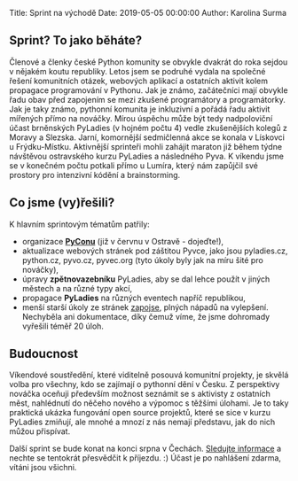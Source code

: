 Title: Sprint na východě
Date: 2019-05-05 00:00:00
Author: Karolina Surma

## Sprint? To jako běháte?

Členové a členky české Python komunity se obvykle dvakrát do roka sejdou v nějakém koutu republiky. Letos jsem se podruhé vydala na společné řešení komunitních otázek, webových aplikací a ostatních aktivit kolem propagace programování v Pythonu. Jak je známo, začátečníci mají obvykle řadu obav před zapojením se mezi zkušené programátory a programátorky. Jak je taky známo, pythonní komunita je inkluzivní a pořádá řadu aktivit mířených přímo na nováčky. Mírou úspěchu může být tedy nadpoloviční účast brněnských PyLadies (v hojném počtu 4) vedle zkušenějších kolegů z Moravy a Slezska. 
Jarní, komornější sedmičlenná akce se konala v Lískovci u Frýdku-Místku. Aktivnější sprinteři mohli zahájit maraton již během týdne návštěvou ostravského kurzu PyLadies a následného Pyva. K víkendu jsme se v konečném počtu potkali přímo u Lumíra, který nám zapůjčil své prostory pro intenzivní kódění a brainstorming. 

## Co jsme (vy)řešili?

K hlavním sprintovým tématům patřily:

- organizace **[PyConu](https://cz.pycon.org/2019/)** (již v červnu v Ostravě - dojeďte!), 
- aktualizace webových stránek pod záštitou Pyvce, jako jsou pyladies.cz, python.cz, pyvo.cz, pyvec.org  (tyto úkoly byly jak na míru šité pro nováčky),
- úpravy **zpětnovazebníku** PyLadies, aby se dal lehce použít v jiných městech a na různé typy akcí,
- propagace **PyLadies** na různých eventech napříč republikou,
- menší starší úkoly ze stránek [zapojse](https://python.cz/zapojse/), plných nápadů na vylepšení.
Nechyběla ani dokumentace, díky čemuž víme, že jsme dohromady vyřešili téměř 20 úloh. 


## Budoucnost

Víkendové soustředění, které viditelně posouvá komunitní projekty, je skvělá volba pro všechny, kdo se zajímají o pythonní dění v Česku. Z perspektivy nováčka oceňuji především možnost seznámit se s aktivisty z ostatních měst, nahlédnutí do něčeho nového a výpomoc s těžšími úlohami. Je to taky praktická ukázka fungování open source projektů, které se sice v kurzu PyLadies zmiňují, ale mnohé a mnozí z nás nemají představu, jak do nich můžou přispívat. 

Další sprint se bude konat na konci srpna v Čechách. [Sledujte informace](https://python.cz/akce/) a nechte se tentokrát přesvědčit k příjezdu. :) Účast je po nahlášení zdarma, vítáni jsou všichni. 


